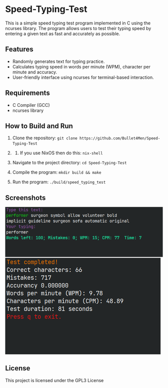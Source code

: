 # Speed-Typing-Test
This is a simple speed typing test program implemented in C using the ncurses library. The program allows users to test their typing speed by entering a given text as fast and accurately as possible.

## Features

- Randomly generates text for typing practice.
- Calculates typing speed in words per minute (WPM), character per minute and accuracy.
- User-friendly interface using ncurses for terminal-based interaction.

## Requirements

- C Compiler (GCC)
- ncurses library

## How to Build and Run

1. Clone the repository:
`git clone https://github.com/Bullet4Men/Speed-Typing-Test`

1. 1. If you use NixOS then do this:
`nix-shell`

2. Navigate to the project directory:
`cd Speed-Typing-Test`

3. Compile the program:
`mkdir build && make`

4. Run the program:
`./build/speed_typing_test`

## Screenshots

![](./images/Screenshot_1.png)
![](./images/Screenshot_2.png)

## License
This project is licensed under the GPL3 License

